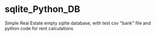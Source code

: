 # sqlite_Python_DB
Simple Real Estate empty sqlite database, with test csv "bank" file and python code for rent calculations
